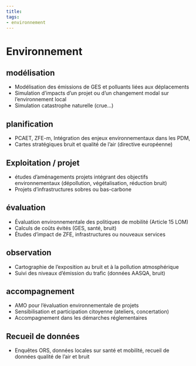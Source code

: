 ```yaml
---
title:
tags:
- environnement
---
```

# Environnement

## modélisation
- Modélisation des émissions de GES et polluants liées aux déplacements
- Simulation d’impacts d’un projet ou d’un changement modal sur l’environnement local
- Simulation catastrophe naturelle (crue...)

## planification
- PCAET, ZFE-m, Intégration des enjeux environnementaux dans les PDM,
- Cartes stratégiques bruit et qualité de l’air (directive européenne)

## Exploitation / projet
- études d’aménagements projets intégrant des objectifs environnementaux (dépollution, végétalisation, réduction bruit)
- Projets d’infrastructures sobres ou bas-carbone

## évaluation
- Évaluation environnementale des politiques de mobilité (Article 15 LOM)
- Calculs de coûts évités (GES, santé, bruit)
- Études d’impact de ZFE, infrastructures ou nouveaux services

## observation
- Cartographie de l’exposition au bruit et à la pollution atmosphérique
- Suivi des niveaux d’émission du trafic (données AASQA, bruit)

## accompagnement
- AMO pour l’évaluation environnementale de projets
- Sensibilisation et participation citoyenne (ateliers, concertation)
- Accompagnement dans les démarches réglementaires

## Recueil de données
- Enquêtes ORS, données locales sur santé et mobilité, recueil de données qualité de l’air et bruit
